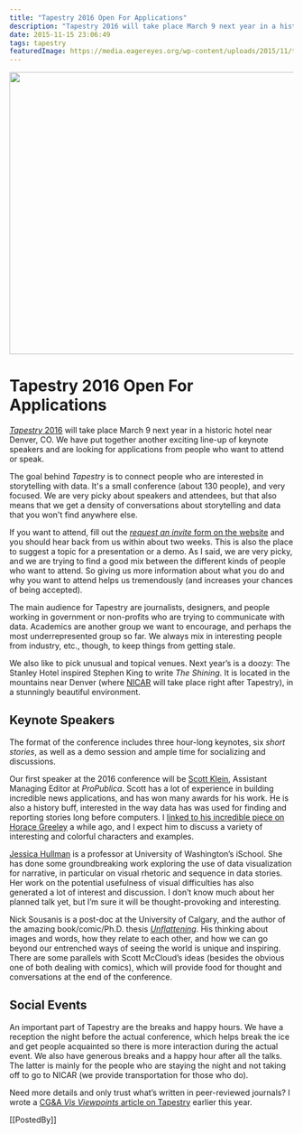 ```yaml
---
title: "Tapestry 2016 Open For Applications"
description: "Tapestry 2016 will take place March 9 next year in a historic hotel near Denver, CO. We have put together another exciting line-up of keynote speakers and are looking for applications from people who want to attend or speak."
date: 2015-11-15 23:06:49
tags: tapestry
featuredImage: https://media.eagereyes.org/wp-content/uploads/2015/11/tapestry16-teaser.jpg
---
```


<p align="center"><img src="https://media.eagereyes.org/wp-content/uploads/2015/11/tapestry16-teaser.jpg" alt="" width="810" height="500" /></p>

# Tapestry 2016 Open For Applications

<a href="http://www.tapestryconference.com"><em>Tapestry</em> 2016</a> will take place March 9 next year in a historic hotel near Denver, CO. We have put together another exciting line-up of keynote speakers and are looking for applications from people who want to attend or speak.

The goal behind <em>Tapestry</em> is to connect people who are interested in storytelling with data. It's a small conference (about 130 people), and very focused. We are very picky about speakers and attendees, but that also means that we get a density of conversations about storytelling and data that you won't find anywhere else.

If you want to attend, fill out the <a href="http://www.tapestryconference.com"><em>request an invite</em> form on the website</a> and you should hear back from us within about two weeks. This is also the place to suggest a topic for a presentation or a demo. As I said, we are very picky, and we are trying to find a good mix between the different kinds of people who want to attend. So giving us more information about what you do and why you want to attend helps us tremendously (and increases your chances of being accepted).

The main audience for Tapestry are journalists, designers, and people working in government or non-profits who are trying to communicate with data. Academics are another group we want to encourage, and perhaps the most underrepresented group so far. We always mix in interesting people from industry, etc., though, to keep things from getting stale.

We also like to pick unusual and topical venues. Next year’s is a doozy: The Stanley Hotel inspired Stephen King to write <em>The Shining</em>. It is located in the mountains near Denver (where <a href="http://ire.org/conferences/nicar2016/">NICAR</a> will take place right after Tapestry), in a stunningly beautiful environment.

## Keynote Speakers

The format of the conference includes three hour-long keynotes, six <em>short stories</em>, as well as a demo session and ample time for socializing and discussions.

Our first speaker at the 2016 conference will be <a href="http://www.propublica.org/site/author/scott_klein">Scott Klein</a>, Assistant Managing Editor at <em>ProPublica</em>. Scott has a lot of experience in building incredible news applications, and has won many awards for his work. He is also a history buff, interested in the way data has was used for finding and reporting stories long before computers. I <a href="/link/data-journalism-in-the-19th-century">linked to his incredible piece on Horace Greeley</a> a while ago, and I expect him to discuss a variety of interesting and colorful characters and examples.

<a href="http://faculty.washington.edu/jhullman/">Jessica Hullman</a> is a professor at University of Washington’s iSchool. She has done some groundbreaking work exploring the use of data visualization for narrative, in particular on visual rhetoric and sequence in data stories. Her work on the potential usefulness of visual difficulties has also generated a lot of interest and discussion. I don’t know much about her planned talk yet, but I’m sure it will be thought-provoking and interesting.

Nick Sousanis is a post-doc at the University of Calgary, and the author of the amazing book/comic/Ph.D. thesis <a href="http://spinweaveandcut.com/unflattening/"><em>Unflattening</em></a>. His thinking about images and words, how they relate to each other, and how we can go beyond our entrenched ways of seeing the world is unique and inspiring. There are some parallels with Scott McCloud’s ideas (besides the obvious one of both dealing with comics), which will provide food for thought and conversations at the end of the conference.

## Social Events

An important part of Tapestry are the breaks and happy hours. We have a reception the night before the actual conference, which helps break the ice and get people acquainted so there is more interaction during the actual event. We also have generous breaks and a happy hour after all the talks. The latter is mainly for the people who are staying the night and not taking off to go to NICAR (we provide transportation for those who do).

Need more details and only trust what’s written in peer-reviewed journals? I wrote a <a href="/link/cga-article-on-tapestry">CG&amp;A <em>Vis Viewpoints</em> article on Tapestry</a> earlier this year.

[[PostedBy]]

